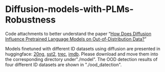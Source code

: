 # Diffusion-models-with-PLMs-Robustness
Code attachments to better understand the paper “[How Does Diffusion Influence Pretrained Language Models on Out-of-Distribution Data?](https://arxiv.org/pdf/2307.13949.pdf)”

Models finetuned with different ID datasets using diffusion are presented in huggingface: [20ng](https://huggingface.co/Maybe1407/diffusion_robustness_20ng), [sst2](https://huggingface.co/Maybe1407/diffusion_robustness_sst2/blob/main/README.md), [trec](https://huggingface.co/Maybe1407/diffusion_robustness_trec), [imdb](https://huggingface.co/Maybe1407/diffusion_robustness_imdb).
Please download and move them into the corresponding directory under"./model".
The OOD detection results of four different ID datasets are shown in "./ood_datection".
